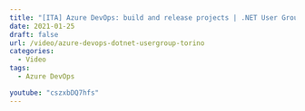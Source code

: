```yaml
---
title: "[ITA] Azure DevOps: build and release projects | .NET User Group Meetup Torino"
date: 2021-01-25
draft: false
url: /video/azure-devops-dotnet-usergroup-torino
categories:
  - Video
tags:
  - Azure DevOps

youtube: "cszxbDQ7hfs"
---
```


